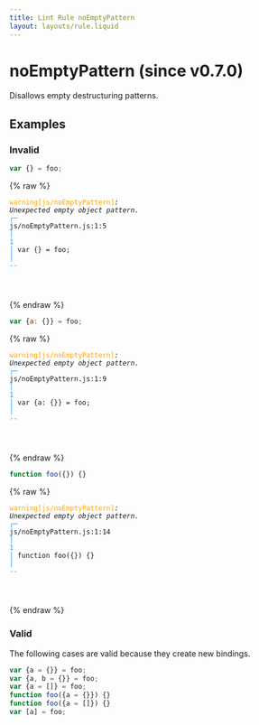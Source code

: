 ```yaml
---
title: Lint Rule noEmptyPattern
layout: layouts/rule.liquid
---
```


# noEmptyPattern (since v0.7.0)

Disallows empty destructuring patterns.

## Examples

### Invalid

```jsx
var {} = foo;
```

{% raw %}<pre class="language-text"><code class="language-text"><span style="color: Orange;">warning</span><span style="color: Orange;">[</span><span style="color: Orange;">js/noEmptyPattern</span><span style="color: Orange;">]</span><em>: </em><em>Unexpected empty object pattern.</em>
  <span style="color: rgb(38, 148, 255);">┌</span><span style="color: rgb(38, 148, 255);">─</span> js/noEmptyPattern.js:1:5
  <span style="color: rgb(38, 148, 255);">│</span>
<span style="color: rgb(38, 148, 255);">1</span> <span style="color: rgb(38, 148, 255);">│</span> var {} = foo;
  <span style="color: rgb(38, 148, 255);">│</span>     <span style="color: rgb(38, 148, 255);">-</span><span style="color: rgb(38, 148, 255);">-</span>

</code></pre>{% endraw %}

```jsx
var {a: {}} = foo;
```

{% raw %}<pre class="language-text"><code class="language-text"><span style="color: Orange;">warning</span><span style="color: Orange;">[</span><span style="color: Orange;">js/noEmptyPattern</span><span style="color: Orange;">]</span><em>: </em><em>Unexpected empty object pattern.</em>
  <span style="color: rgb(38, 148, 255);">┌</span><span style="color: rgb(38, 148, 255);">─</span> js/noEmptyPattern.js:1:9
  <span style="color: rgb(38, 148, 255);">│</span>
<span style="color: rgb(38, 148, 255);">1</span> <span style="color: rgb(38, 148, 255);">│</span> var {a: {}} = foo;
  <span style="color: rgb(38, 148, 255);">│</span>         <span style="color: rgb(38, 148, 255);">-</span><span style="color: rgb(38, 148, 255);">-</span>

</code></pre>{% endraw %}

```jsx
function foo({}) {}
```

{% raw %}<pre class="language-text"><code class="language-text"><span style="color: Orange;">warning</span><span style="color: Orange;">[</span><span style="color: Orange;">js/noEmptyPattern</span><span style="color: Orange;">]</span><em>: </em><em>Unexpected empty object pattern.</em>
  <span style="color: rgb(38, 148, 255);">┌</span><span style="color: rgb(38, 148, 255);">─</span> js/noEmptyPattern.js:1:14
  <span style="color: rgb(38, 148, 255);">│</span>
<span style="color: rgb(38, 148, 255);">1</span> <span style="color: rgb(38, 148, 255);">│</span> function foo({}) {}
  <span style="color: rgb(38, 148, 255);">│</span>              <span style="color: rgb(38, 148, 255);">-</span><span style="color: rgb(38, 148, 255);">-</span>

</code></pre>{% endraw %}

### Valid

The following cases are valid because they create new bindings.

```jsx
var {a = {}} = foo;
var {a, b = {}} = foo;
var {a = []} = foo;
function foo({a = {}}) {}
function foo({a = []}) {}
var [a] = foo;
```

